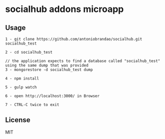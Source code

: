 # socialhub addons microapp

## Usage

	1 - git clone https://github.com/antoniobrandao/socialhub.git socialhub_test

	2 - cd socialhub_test

	// the application expects to find a database called "socialhub_test" using the same dump that was provided
	3 - mongorestore -d socialhub_test dump 

	4 - npm install

	5 - gulp watch

	6 - open http://localhost:3000/ in Browser

	7 - CTRL-C twice to exit

## License

MIT
